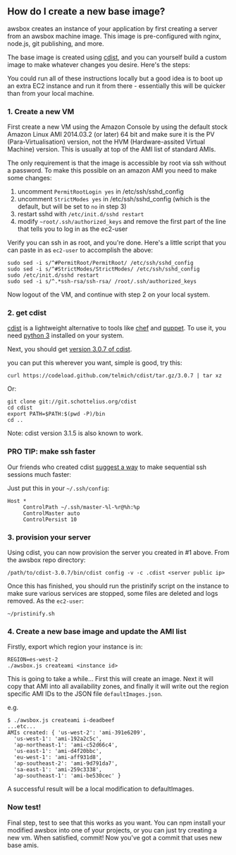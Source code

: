 ## How do I create a new base image?

awsbox creates an instance of your application by first creating a server
from an awsbox machine image.  This image is pre-configured with nginx, node.js,
git publishing, and more.

The base image is created using [cdist][], and you can yourself build a custom
image to make whatever changes you desire.  Here's the steps:

[cdist]: http://www.nico.schottelius.org/software/cdist/

You could run all of these instructions locally but a good idea is to boot up an
extra EC2 instance and run it from there - essentially this will be quicker than
from your local machine.

### 1. Create a new VM

First create a new VM using the Amazon Console by using the default stock Amazon
Linux AMI 2014.03.2 (or later) 64 bit and make sure it is the PV
(Para-Virtualisation) version, not the HVM (Hardware-assited Virtual Machine)
version. This is usually at top of the AMI list of standard AMIs.

The only requirement is that the image is accessible by root via ssh without a
password.  To make this possible on an amazon AMI you need to make some changes:

1. uncomment `PermitRootLogin yes` in /etc/ssh/sshd_config
2. uncomment `StrictModes yes` in /etc/ssh/sshd_config (which is the default, but will be set to `no` in step 3)
3. restart sshd with `/etc/init.d/sshd restart`
4. modify `~root/.ssh/authorized_keys` and remove the first part of the line that
   tells you to log in as the ec2-user

Verify you can ssh in as root, and you're done.  Here's a little script that you
can paste in as `ec2-user` to accomplish the above:

    sudo sed -i s/^#PermitRoot/PermitRoot/ /etc/ssh/sshd_config
    sudo sed -i s/^#StrictModes/StrictModes/ /etc/ssh/sshd_config
    sudo /etc/init.d/sshd restart
    sudo sed -i s/^.*ssh-rsa/ssh-rsa/ /root/.ssh/authorized_keys

Now logout of the VM, and continue with step 2 on your local system.

### 2. get cdist

[cdist][] is a lightweight alternative to tools like [chef][] and [puppet][].  To
use it, you need [python 3] installed on your system.

  [chef]: http://www.getchef.com/
  [puppet]: http://puppetlabs.com
  [python 3]: https://www.python.org/download/

Next, you should get [version 3.0.7 of cdist][].

  [version 3.0.7 of cdist]:  https://codeload.github.com/telmich/cdist/tar.gz/3.0.7

you can put this wherever you want, simple is good, try this:

    curl https://codeload.github.com/telmich/cdist/tar.gz/3.0.7 | tar xz

Or:

    git clone git://git.schottelius.org/cdist
    cd cdist
    export PATH=$PATH:$(pwd -P)/bin
    cd ..

Note: cdist version 3.1.5 is also known to work.

### PRO TIP: make ssh faster

Our friends who created cdist [suggest a way][] to make sequential ssh sessions much faster:

  [suggest a way]: http://www.nico.schottelius.org/software/cdist/man/latest/man7/cdist-best-practice.html#_speeding_up_ssh_connections

Just put this in your `~/.ssh/config`:

    Host *
         ControlPath ~/.ssh/master-%l-%r@%h:%p
         ControlMaster auto
         ControlPersist 10

### 3. provision your server

Using cdist, you can now provision the server you created in #1 above. From the awsbox repo directory:

    /path/to/cdist-3.0.7/bin/cdist config -v -c .cdist <server public ip>

Once this has finished, you should run the pristinify script on the instance
to make sure various services are stopped, some files are deleted and logs
removed. As the `ec2-user`:

    ~/pristinify.sh

### 4. Create a new base image and update the AMI list

Firstly, export which region your instance is in:

    REGION=es-west-2
    ./awsbox.js createami <instance id>

This is going to take a while...  First this will create an image.  Next it will
copy that AMI into all availability zones, and finally it will write out the
region specific AMI IDs to the JSON file `defaultImages.json`.

e.g.

    $ ./awsbox.js createami i-deadbeef
    ...etc...
    AMIs created: { 'us-west-2': 'ami-391e6209',
      'us-west-1': 'ami-192a2c5c',
      'ap-northeast-1': 'ami-c52d66c4',
      'us-east-1': 'ami-d4f20bbc',
      'eu-west-1': 'ami-aff931d8',
      'ap-southeast-2': 'ami-9d791da7',
      'sa-east-1': 'ami-259c3338',
      'ap-southeast-1': 'ami-be530cec' }

A successful result will be a local modification to defaultImages.

### Now test!

Final step, test to see that this works as you want.  You can npm install your
modified awsbox into one of your projects, or you can just try creating a new
vm.  When satisfied, commit!  Now you've got a commit that uses new base amis.

